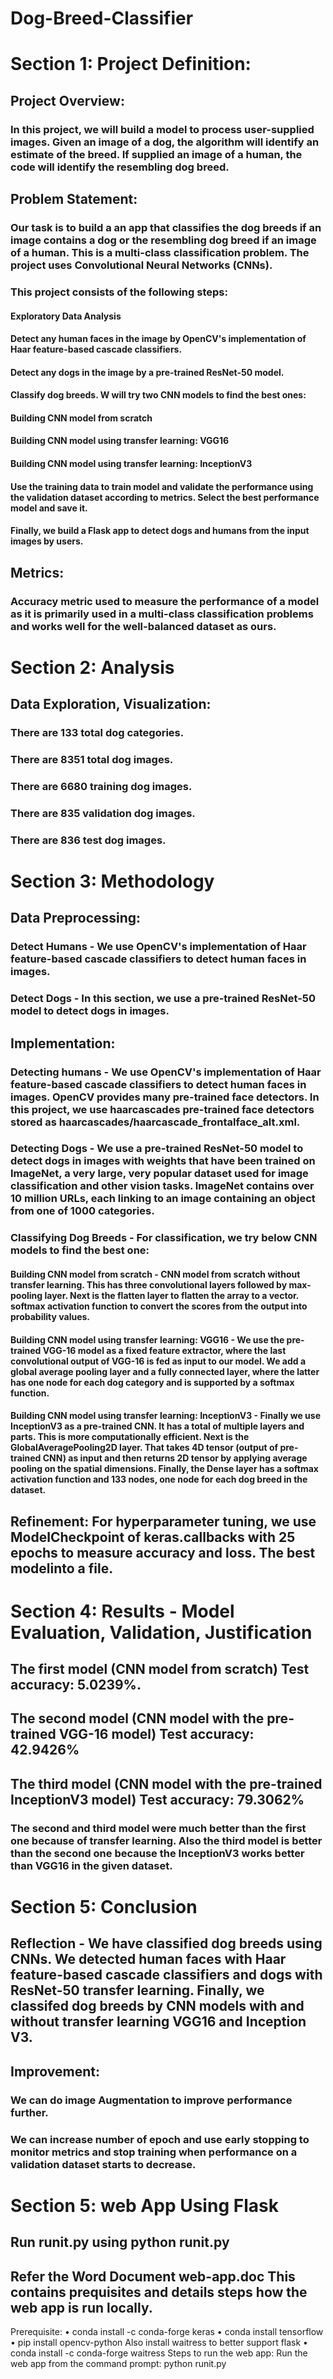 # Dog-Breed-Classifier

# Section 1: Project Definition: 
## Project Overview: 
### In this project, we will build a model to process user-supplied images. Given an image of a dog, the algorithm will identify an estimate of the breed. If supplied an image of a human, the code will identify the resembling dog breed.

## Problem Statement: 
### Our task is to build a an app that classifies the dog breeds if an image contains a dog or the resembling dog breed if an image of a human. This is a multi-class classification problem. The project uses Convolutional Neural Networks (CNNs). 

### This project consists of the following steps:
#### Exploratory Data Analysis
#### Detect any human faces in the image by OpenCV's implementation of Haar feature-based cascade classifiers.
#### Detect any dogs in the image by a pre-trained ResNet-50 model.
#### Classify dog breeds. W will try two CNN models to find the best ones:
#### Building CNN model from scratch
#### Building CNN model using transfer learning: VGG16
#### Building CNN model using transfer learning: InceptionV3
#### Use the training data to train model and validate the performance using the validation dataset according to metrics. Select the best performance model and save it.
#### Finally, we build a Flask app to detect dogs and humans from the input images by users.

## Metrics: 
### Accuracy metric used to measure the performance of a model as it is primarily used in a multi-class classification problems and works well for the well-balanced dataset as ours. 

# Section 2: Analysis
## Data Exploration, Visualization: 
### There are 133 total dog categories.
### There are 8351 total dog images.
### There are 6680 training dog images.
### There are 835 validation dog images.
### There are 836 test dog images.

# Section 3: Methodology
## Data Preprocessing: 
### Detect Humans - We use OpenCV's implementation of Haar feature-based cascade classifiers to detect human faces in images. 

### Detect Dogs - In this section, we use a pre-trained ResNet-50 model to detect dogs in images. 

## Implementation: 
### Detecting humans - We use OpenCV's implementation of Haar feature-based cascade classifiers to detect human faces in images. OpenCV provides many pre-trained face detectors. In this project, we use haarcascades pre-trained face detectors stored as haarcascades/haarcascade_frontalface_alt.xml.

### Detecting Dogs - We use a pre-trained ResNet-50 model to detect dogs in images with weights that have been trained on ImageNet, a very large, very popular dataset used for image classification and other vision tasks. ImageNet contains over 10 million URLs, each linking to an image containing an object from one of 1000 categories. 

### Classifying Dog Breeds - For classification, we try below CNN models to find the best one:
#### Building CNN model from scratch - CNN model from scratch without transfer learning. This has three convolutional layers followed by max-pooling layer. Next is the flatten layer to flatten the array to a vector. softmax activation function to convert the scores from the output into probability values.

#### Building CNN model using transfer learning: VGG16 - We use the pre-trained VGG-16 model as a fixed feature extractor, where the last convolutional output of VGG-16 is fed as input to our model. We add a global average pooling layer and a fully connected layer, where the latter has one node for each dog category and is supported by a softmax function.

#### Building CNN model using transfer learning: InceptionV3 - Finally we use InceptionV3 as a pre-trained CNN. It has a total of multiple layers and parts. This is more computationally efficient. Next is the GlobalAveragePooling2D layer. That takes 4D tensor (output of pre-trained CNN) as input and then returns 2D tensor by applying average pooling on the spatial dimensions. Finally, the Dense layer has a softmax activation function and 133 nodes, one node for each dog breed in the dataset.

## Refinement: For hyperparameter tuning, we use ModelCheckpoint of keras.callbacks with 25 epochs to measure accuracy and loss. The best modelinto a file.

# Section 4: Results - Model Evaluation, Validation, Justification
## The first model (CNN model from scratch) Test accuracy: 5.0239%. 
## The second model (CNN model with the pre-trained VGG-16 model) Test accuracy: 42.9426%
## The third model (CNN model with the pre-trained InceptionV3 model) Test accuracy: 79.3062%
### The second and third model were much better than the first one because of transfer learning. Also the third model is better than the second one because the InceptionV3 works better than VGG16 in the given dataset. 

# Section 5: Conclusion
## Reflection - We have classified dog breeds using CNNs. We detected human faces with Haar feature-based cascade classifiers and dogs with ResNet-50 transfer learning. Finally, we classifed dog breeds by CNN models with and without transfer learning VGG16 and Inception V3. 

## Improvement: 
### We can do image Augmentation to improve performance further. 
### We can increase number of epoch and use early stopping to monitor metrics and stop training when performance on a validation dataset starts to decrease.

# Section 5: web App Using Flask
## Run runit.py using python runit.py
## Refer the Word Document web-app.doc This contains prequisites and details steps how the web app is run locally. 

Prerequisite: 
•	conda install -c conda-forge keras
•	conda install tensorflow
•	pip install opencv-python
Also install waitress to better support flask
•	conda install -c conda-forge waitress
Steps to run the web app: 
Run the web app from the command prompt: python runit.py



